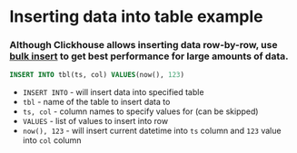 # Inserting data into table example

### Although Clickhouse allows inserting data row-by-row, **use [bulk insert](/clickhouse/insert-bulk-csv-data-into-table-copy)** to get best performance for large amounts of data.

```sql
INSERT INTO tbl(ts, col) VALUES(now(), 123)
```

- `INSERT INTO` - will insert data into specified table
- `tbl` - name of the table to insert data to
- `ts, col` - column names to specify values for (can be skipped)
- `VALUES` - list of values to insert into row
- `now(), 123` - will insert current datetime into `ts` column and `123` value into `col` column


